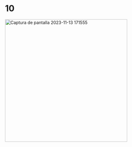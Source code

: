 # 10
<img width="404" alt="Captura de pantalla 2023-11-13 171555" src="https://github.com/jrzinohe/10/assets/150485228/5155bb01-2af7-4d94-a49e-804784188ee1">
